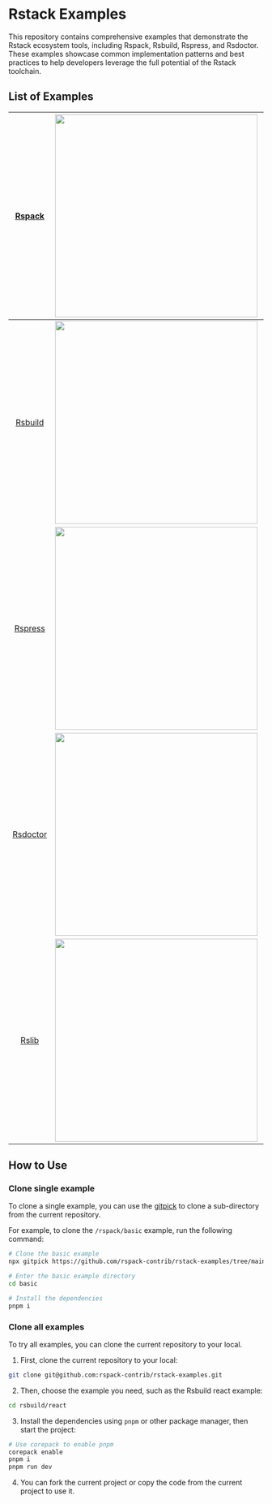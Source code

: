 # Rstack Examples

This repository contains comprehensive examples that demonstrate the Rstack ecosystem tools, including Rspack, Rsbuild, Rspress, and Rsdoctor. These examples showcase common implementation patterns and best practices to help developers leverage the full potential of the Rstack toolchain.

## List of Examples

|   [Rspack](https://github.com/web-infra-dev/rspack)   |    <a href="https://github.com/web-infra-dev/rspack" target="blank"><img src="https://assets.rspack.dev/rspack/rspack-banner.png" width="400" /></a>    |  [Examples](./rspack)   |   [Document](https://rspack.dev/)    |
| :---------------------------------------------------: | :-----------------------------------------------------------------------------------------------------------------------------------------------------: | :---------------------: | :----------------------------------: |
|  [Rsbuild](https://github.com/web-infra-dev/rsbuild)  |  <a href="https://github.com/web-infra-dev/rsbuild" target="blank"><img src="https://assets.rspack.dev/rsbuild/rsbuild-banner.png" width="400" /></a>   |  [Examples](./rsbuild)  |   [Document](https://rsbuild.dev/)   |
|  [Rspress](https://github.com/web-infra-dev/rspress)  |  <a href="https://github.com/web-infra-dev/rspress" target="blank"><img src="https://assets.rspack.dev/rspress/rspress-banner.png" width="400" /></a>   | [Examples](./rspress/)  |   [Document](https://rspress.dev/)   |
| [Rsdoctor](https://github.com/web-infra-dev/rsdoctor) | <a href="https://github.com/web-infra-dev/rsdoctor" target="blank"><img src="https://assets.rspack.dev/rsdoctor/rsdoctor-banner.png" width="400" /></a> | [Examples](./rsdoctor/) |  [Document](https://rsdoctor.dev/)   |
|    [Rslib](https://github.com/web-infra-dev/rslib)    |     <a href="https://github.com/web-infra-dev/rslib" target="blank"><img src="https://assets.rspack.dev/rslib/rslib-banner.png" width="400" /></a>      |   [Examples](./rslib)   | [Document](https://lib.rsbuild.dev/) |

## How to Use

### Clone single example

To clone a single example, you can use the [gitpick](https://github.com/nrjdalal/gitpick) to clone a sub-directory from the current repository.

For example, to clone the `/rspack/basic` example, run the following command:

```bash
# Clone the basic example
npx gitpick https://github.com/rspack-contrib/rstack-examples/tree/main/rspack/basic

# Enter the basic example directory
cd basic

# Install the dependencies
pnpm i
```

### Clone all examples

To try all examples, you can clone the current repository to your local.

1. First, clone the current repository to your local:

```bash
git clone git@github.com:rspack-contrib/rstack-examples.git
```

2. Then, choose the example you need, such as the Rsbuild react example:

```bash
cd rsbuild/react
```

3. Install the dependencies using `pnpm` or other package manager, then start the project:

```bash
# Use corepack to enable pnpm
corepack enable
pnpm i
pnpm run dev
```

4. You can fork the current project or copy the code from the current project to use it.
